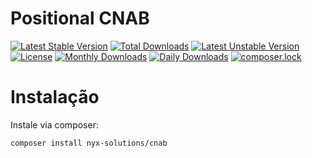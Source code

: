 # Positional CNAB

[![Latest Stable Version](https://poser.pugx.org/nyx/positional-cnab/v/stable)](https://packagist.org/packages/nyx/positional-cnab)
[![Total Downloads](https://poser.pugx.org/nyx/positional-cnab/downloads)](https://packagist.org/packages/nyx/positional-cnab)
[![Latest Unstable Version](https://poser.pugx.org/nyx/positional-cnab/v/unstable)](https://packagist.org/packages/nyx/positional-cnab)
[![License](https://poser.pugx.org/nyx/positional-cnab/license)](https://packagist.org/packages/nyx/positional-cnab)
[![Monthly Downloads](https://poser.pugx.org/nyx/positional-cnab/d/monthly)](https://packagist.org/packages/nyx/positional-cnab)
[![Daily Downloads](https://poser.pugx.org/nyx/positional-cnab/d/daily)](https://packagist.org/packages/nyx/positional-cnab)
[![composer.lock](https://poser.pugx.org/nyx/positional-cnab/composerlock)](https://packagist.org/packages/nyx/positional-cnab)

# Instalação

Instale via composer:

`composer install nyx-solutions/cnab`
